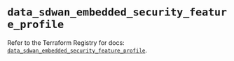 # `data_sdwan_embedded_security_feature_profile`

Refer to the Terraform Registry for docs: [`data_sdwan_embedded_security_feature_profile`](https://registry.terraform.io/providers/ciscodevnet/sdwan/0.8.0/docs/data-sources/embedded_security_feature_profile).
